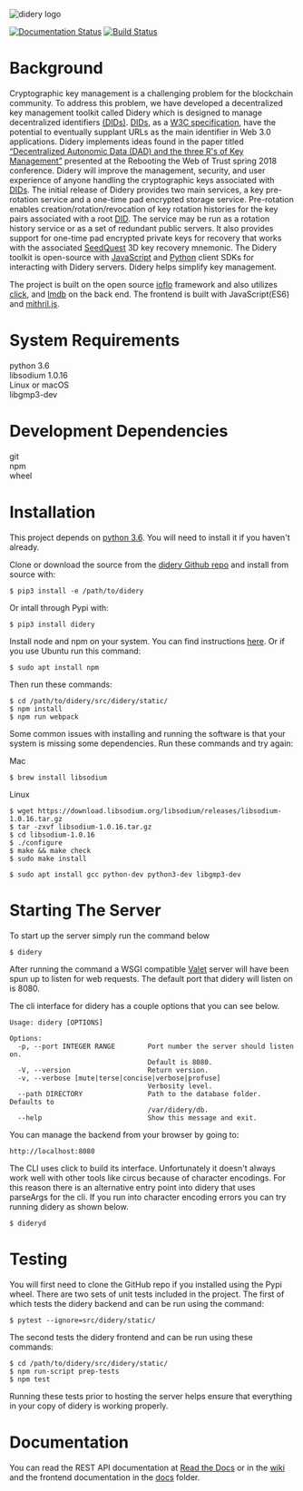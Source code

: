 ![didery logo](https://github.com/reputage/didery.js/blob/dev/logo/didery.png)

[![Documentation Status](https://readthedocs.org/projects/didery/badge/?version=latest)](https://didery.readthedocs.io/en/latest/?badge=latest)
[![Build Status](https://travis-ci.org/reputage/didery.svg?branch=master)](https://travis-ci.org/reputage/didery)


Background
==========
Cryptographic key management is a challenging problem for the blockchain community. To address this problem, we have developed a decentralized key management toolkit called Didery which is designed to manage decentralized identifiers [(DIDs)](https://w3c-ccg.github.io/did-spec/). [DIDs](https://w3c-ccg.github.io/did-spec/), as a [W3C specification](https://w3c-ccg.github.io/did-spec/), have the potential to eventually supplant URLs as the main identifier in Web 3.0 applications. Didery implements ideas found in the paper titled [“Decentralized Autonomic Data (DAD) and the three R's of Key Management”](https://github.com/WebOfTrustInfo/rebooting-the-web-of-trust-spring2018/blob/master/final-documents/DecentralizedAutonomicData.md) presented at the Rebooting the Web of Trust spring 2018 conference. Didery will improve the management, security, and user experience of anyone handling the cryptographic keys associated with [DIDs](https://w3c-ccg.github.io/did-spec/). The initial release of Didery provides two main services, a key pre-rotation service and a one-time pad encrypted storage service. Pre-rotation enables creation/rotation/revocation of key rotation histories for the key pairs associated with a root [DID](https://w3c-ccg.github.io/did-spec/). The service may be run as a rotation history service or as a set of redundant public servers. It also provides support for one-time pad encrypted private keys for recovery that works with the associated [SeedQuest](https://github.com/reputage/seedQuest) 3D key recovery mnemonic. The Didery toolkit is open-source with [JavaScript](https://github.com/reputage/didery.js) and [Python](https://github.com/reputage/didery.py) client SDKs for interacting with Didery servers. Didery helps simplify key management. 

The project is built on the open source [ioflo](https://github.com/ioflo) framework and also utilizes [click](http://click.pocoo.org/5/), and [lmdb](https://lmdb.readthedocs.io/en/release/) on the back end.  The frontend is built with JavaScript(ES6) and [mithril.js](https://mithril.js.org/).

System Requirements
===================
python 3.6  
libsodium 1.0.16  
Linux or macOS  
libgmp3-dev

Development Dependencies
========================
git  
npm  
wheel  

Installation
============

This project depends on [python 3.6](https://www.python.org/downloads/).  You will need to install it if you haven't already.

Clone or download the source from the [didery Github repo](https://github.com/reputage/didery.git) and install from source with:
```
$ pip3 install -e /path/to/didery
```
Or intall through Pypi with:
```
$ pip3 install didery
```

Install node and npm on your system.  You can find instructions [here](https://nodejs.org/en/download/). Or if you use Ubuntu run this command:
```
$ sudo apt install npm
```
Then run these commands:
```
$ cd /path/to/didery/src/didery/static/
$ npm install
$ npm run webpack
```

Some common issues with installing and running the software is that your system is missing some dependencies. Run these commands and try again:

Mac
```
$ brew install libsodium
```  
Linux
```
$ wget https://download.libsodium.org/libsodium/releases/libsodium-1.0.16.tar.gz  
$ tar -zxvf libsodium-1.0.16.tar.gz  
$ cd libsodium-1.0.16  
$ ./configure  
$ make && make check  
$ sudo make install  

$ sudo apt install gcc python-dev python3-dev libgmp3-dev
```

Starting The Server
==================
To start up the server simply run the command below

```
$ didery
```
After running the command a WSGI compatible [Valet](https://github.com/ioflo/ioflo/blob/master/ioflo/aio/http/serving.py) server will have been spun up to listen for web requests.  The default port that didery will listen on is 8080.

The cli interface for didery has a couple options that you can see below.

```
Usage: didery [OPTIONS]

Options:
  -p, --port INTEGER RANGE        Port number the server should listen on.
                                  Default is 8080.
  -V, --version                   Return version.
  -v, --verbose [mute|terse|concise|verbose|profuse]
                                  Verbosity level.
  --path DIRECTORY                Path to the database folder. Defaults to
                                  /var/didery/db.
  --help                          Show this message and exit.

```

You can manage the backend from your browser by going to:
```
http://localhost:8080
```

The CLI uses click to build its interface.  Unfortunately it doesn't always work well with other tools like circus because of character encodings. For this reason there is an alternative entry point into didery that uses parseArgs for the cli.  If you run into character encoding errors you can try running didery as shown below.
```
$ dideryd
```

Testing
=======
You will first need to clone the GitHub repo if you installed using the Pypi wheel. There are two sets of unit tests included in the project. The first of which tests the didery backend and can be run using the command:
```
$ pytest --ignore=src/didery/static/
```
The second tests the didery frontend and can be run using these commands:
```
$ cd /path/to/didery/src/didery/static/
$ npm run-script prep-tests
$ npm test
```
Running these tests prior to hosting the server helps ensure that everything in your copy of didery is working properly.


Documentation
===
You can read the REST API documentation at [Read the Docs](https://didery.readthedocs.io/en/latest/?badge=latest) or in the [wiki](https://github.com/reputage/didery/wiki) and the frontend documentation in the [docs](https://github.com/reputage/didery/tree/master/docs) folder.
